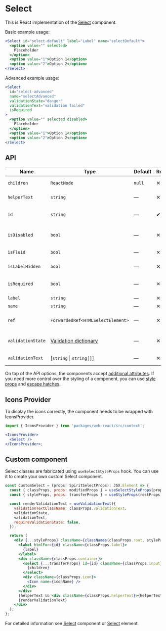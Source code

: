# Select

This is React implementation of the [Select][select] component.

Basic example usage:

```jsx
<Select id="select-default" label="Label" name="selectDefault">
  <option value="" selected>
    Placeholder
  </option>
  <option value="1">Option 1</option>
  <option value="2">Option 2</option>
</Select>
```

Advanced example usage:

```jsx
<Select
  id="select-advanced"
  name="selectAdvanced"
  validationState="danger"
  validationText="validation failed"
  isRequired
>
  <option value="" selected disabled>
    Placeholder
  </option>
  <option value="1">Option 1</option>
  <option value="2">Option 2</option>
</Select>
```

## API

| Name              | Type                                           | Default | Required | Description                     |
| ----------------- | ---------------------------------------------- | ------- | -------- | ------------------------------- |
| `children`        | `ReactNode`                                    | `null`  | ✕        | Content of the Select           |
| `helperText`      | `string`                                       | —       | ✕        | Custom helper text              |
| `id`              | `string`                                       | —       | ✔        | Select and label identification |
| `isDisabled`      | `bool`                                         | —       | ✕        | Whether is field disabled       |
| `isFluid`         | `bool`                                         | —       | ✕        | Whether is field is fluid       |
| `isLabelHidden`   | `bool`                                         | —       | ✕        | Whether is label hidden         |
| `isRequired`      | `bool`                                         | —       | ✕        | Whether is field required       |
| `label`           | `string`                                       | —       | ✕        | Label text                      |
| `name`            | `string`                                       | —       | ✕        | Select name                     |
| `ref`             | `ForwardedRef<HTMLSelectElement>`              | —       | ✕        | Select element reference        |
| `validationState` | [Validation dictionary][dictionary-validation] | —       | ✕        | Type of validation state        |
| `validationText`  | [`string` \| `string[]`]                       | —       | ✕        | Validation text                 |

On top of the API options, the components accept [additional attributes][readme-additional-attributes].
If you need more control over the styling of a component, you can use [style props][readme-style-props]
and [escape hatches][readme-escape-hatches].

## Icons Provider

To display the icons correctly, the component needs to be wrapped with IconsProvider.

```jsx
import { IconsProvider } from 'packages/web-react/src/context';

<IconsProvider>
  <Select />
</IconsProvider>;
```

## Custom component

Select classes are fabricated using `useSelectStyleProps` hook. You can use it to create your own custom Select component.

```jsx
const CustomSelect = (props: SpiritSelectProps): JSX.Element => {
  const { classProps, props: modifiedProps } = useSelectStyleProps(props);
  const { styleProps, props: transferProps } = useStyleProps(restProps);

  const renderValidationText = useValidationText({
    validationTextClassName: classProps.validationText,
    validationState,
    validationText,
    requireValidationState: false,
  });

  return (
    <div {...styleProps} className={classNames(classProps.root, styleProps.className)}>
      <label htmlFor={id} className={classProps.label}>
        {label}
      </label>
      <div className={classProps.container}>
        <select {...transferProps} id={id} className={classProps.input} ref={ref}>
          {children}
        </select>
        <div className={classProps.icon}>
          <Icon name={iconName} />
        </div>
      </div>
      {helperText && <div className={classProps.helperText}>{helperText}</div>}
      {renderValidationText}
    </div>
  );
};
```

For detailed information see [Select][select] component or [Select][select-element] element.

[dictionary-validation]: https://github.com/lmc-eu/spirit-design-system/blob/main/docs/DICTIONARIES.md#validation
[readme-additional-attributes]: https://github.com/lmc-eu/spirit-design-system/blob/main/packages/web-react/README.md#additional-attributes
[readme-escape-hatches]: https://github.com/lmc-eu/spirit-design-system/blob/main/packages/web-react/README.md#escape-hatches
[readme-style-props]: https://github.com/lmc-eu/spirit-design-system/blob/main/packages/web-react/README.md#style-props
[select-element]: https://developer.mozilla.org/en-US/docs/Web/HTML/Element/select
[select]: https://github.com/lmc-eu/spirit-design-system/blob/main/packages/web/src/scss/components/Select/README.md
